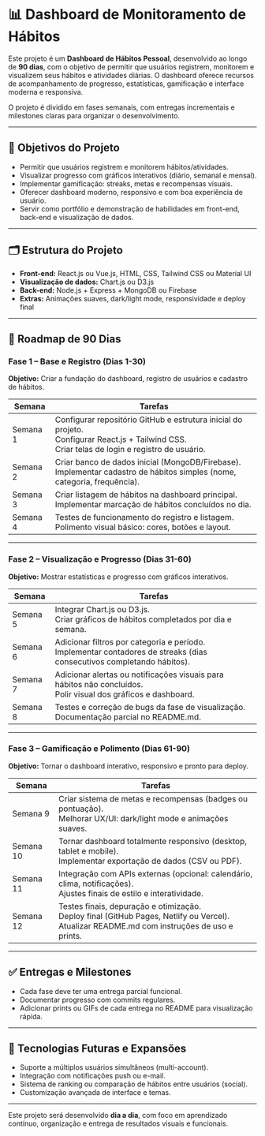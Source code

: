 # 📊 Dashboard de Monitoramento de Hábitos

Este projeto é um **Dashboard de Hábitos Pessoal**, desenvolvido ao longo de **90 dias**, com o objetivo de permitir que usuários registrem, monitorem e visualizem seus hábitos e atividades diárias. O dashboard oferece recursos de acompanhamento de progresso, estatísticas, gamificação e interface moderna e responsiva.

O projeto é dividido em fases semanais, com entregas incrementais e milestones claras para organizar o desenvolvimento.

---

## 🎯 Objetivos do Projeto

- Permitir que usuários registrem e monitorem hábitos/atividades.
- Visualizar progresso com gráficos interativos (diário, semanal e mensal).
- Implementar gamificação: streaks, metas e recompensas visuais.
- Oferecer dashboard moderno, responsivo e com boa experiência de usuário.
- Servir como portfólio e demonstração de habilidades em front-end, back-end e visualização de dados.

---

## 🗂 Estrutura do Projeto

- **Front-end:** React.js ou Vue.js, HTML, CSS, Tailwind CSS ou Material UI
- **Visualização de dados:** Chart.js ou D3.js
- **Back-end:** Node.js + Express + MongoDB ou Firebase
- **Extras:** Animações suaves, dark/light mode, responsividade e deploy final

---

## 📅 Roadmap de 90 Dias

### **Fase 1 – Base e Registro (Dias 1-30)**

**Objetivo:** Criar a fundação do dashboard, registro de usuários e cadastro de hábitos.

| Semana   | Tarefas                                                                                                                                             |
| -------- | --------------------------------------------------------------------------------------------------------------------------------------------------- |
| Semana 1 | Configurar repositório GitHub e estrutura inicial do projeto.<br>Configurar React.js + Tailwind CSS.<br>Criar telas de login e registro de usuário. |
| Semana 2 | Criar banco de dados inicial (MongoDB/Firebase).<br>Implementar cadastro de hábitos simples (nome, categoria, frequência).                          |
| Semana 3 | Criar listagem de hábitos na dashboard principal.<br>Implementar marcação de hábitos concluídos no dia.                                             |
| Semana 4 | Testes de funcionamento do registro e listagem.<br>Polimento visual básico: cores, botões e layout.                                                 |

---

### **Fase 2 – Visualização e Progresso (Dias 31-60)**

**Objetivo:** Mostrar estatísticas e progresso com gráficos interativos.

| Semana   | Tarefas                                                                                                                  |
| -------- | ------------------------------------------------------------------------------------------------------------------------ |
| Semana 5 | Integrar Chart.js ou D3.js.<br>Criar gráficos de hábitos completados por dia e semana.                                   |
| Semana 6 | Adicionar filtros por categoria e período.<br>Implementar contadores de streaks (dias consecutivos completando hábitos). |
| Semana 7 | Adicionar alertas ou notificações visuais para hábitos não concluídos.<br>Polir visual dos gráficos e dashboard.         |
| Semana 8 | Testes e correção de bugs da fase de visualização.<br>Documentação parcial no README.md.                                 |

---

### **Fase 3 – Gamificação e Polimento (Dias 61-90)**

**Objetivo:** Tornar o dashboard interativo, responsivo e pronto para deploy.

| Semana    | Tarefas                                                                                                                                          |
| --------- | ------------------------------------------------------------------------------------------------------------------------------------------------ |
| Semana 9  | Criar sistema de metas e recompensas (badges ou pontuação).<br>Melhorar UX/UI: dark/light mode e animações suaves.                               |
| Semana 10 | Tornar dashboard totalmente responsivo (desktop, tablet e mobile).<br>Implementar exportação de dados (CSV ou PDF).                              |
| Semana 11 | Integração com APIs externas (opcional: calendário, clima, notificações).<br>Ajustes finais de estilo e interatividade.                          |
| Semana 12 | Testes finais, depuração e otimização.<br>Deploy final (GitHub Pages, Netlify ou Vercel).<br>Atualizar README.md com instruções de uso e prints. |

---

## ✅ Entregas e Milestones

- Cada fase deve ter uma entrega parcial funcional.
- Documentar progresso com commits regulares.
- Adicionar prints ou GIFs de cada entrega no README para visualização rápida.

---

## 🔗 Tecnologias Futuras e Expansões

- Suporte a múltiplos usuários simultâneos (multi-account).
- Integração com notificações push ou e-mail.
- Sistema de ranking ou comparação de hábitos entre usuários (social).
- Customização avançada de interface e temas.

---

Este projeto será desenvolvido **dia a dia**, com foco em aprendizado contínuo, organização e entrega de resultados visuais e funcionais.

